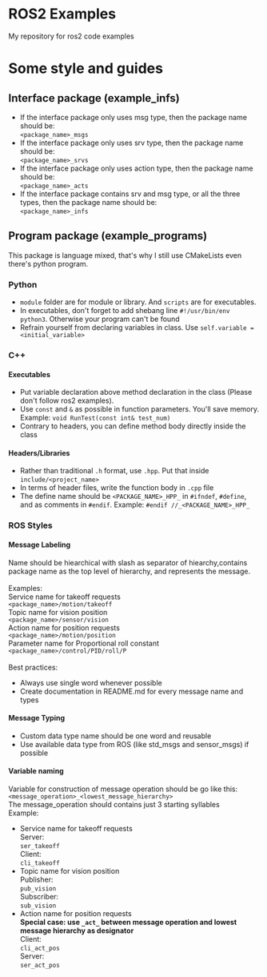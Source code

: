 # ROS2  Examples
My repository for ros2 code examples

# Some style and guides
## Interface package (example_infs)
- If the interface package only uses msg type, then the package name should be:\
`<package_name>_msgs`
- If the interface package only uses srv type, then the package name should be:\
`<package_name>_srvs`
- If the interface package only uses action type, then the package name should be:\
`<package_name>_acts`
- If the interface package contains srv and msg type, or all the three types, then the package name should be:\
`<package_name>_infs`

## Program package (example_programs)
This package is language mixed, that's why I still use CMakeLists even there's python program.
### Python
- `module` folder are for module or library. And `scripts` are for executables.
- In executables, don't forget to add shebang line `#!/usr/bin/env python3`. Otherwise your program can't be found
- Refrain yourself from declaring variables in class. Use `self.variable = <initial_variable>`
### C++
#### Executables
- Put variable declaration above method declaration in the class (Please don't follow ros2 examples).
- Use `const` and `&` as possible in function parameters. You'll save memory. 
Example: `void RunTest(const int& test_num)`
- Contrary to headers, you can define method body directly inside the class
#### Headers/Libraries
- Rather than traditional `.h` format, use `.hpp`. Put that inside `include/<project_name>`
- In terms of header files, write the function body in `.cpp` file
- The define name should be `<PACKAGE_NAME>_HPP_` in `#ifndef`, `#define`, and as comments in `#endif`. Example: `#endif //_<PACKAGE_NAME>_HPP_`
### ROS Styles
#### Message Labeling
Name should be hiearchical with slash as separator of hiearchy,contains package name as the top level of hierarchy, and represents the message.\
\
Examples:\
Service name for takeoff requests\
`<package_name>/motion/takeoff`\
Topic name for vision position\
`<package_name>/sensor/vision`\
Action name for position requests\
`<package_name>/motion/position`\
Parameter name for Proportional roll constant\
`<package_name>/control/PID/roll/P`\
\
Best practices:
- Always use single word whenever possible
- Create documentation in README.md for every message name and types
#### Message Typing
- Custom data type name should be one word and reusable
- Use available data type from ROS (like std_msgs and sensor_msgs) if possible
#### Variable naming
Variable for construction of message operation should be go like this:\
`<message_operation>_<lowest_message_hierarchy>`\
The message_operation should contains just 3 starting syllables
\
Example:
- Service name for takeoff requests\
Server:\
`ser_takeoff`\
Client:\
`cli_takeoff`
- Topic name for vision position\
Publisher:\
`pub_vision`\
Subscriber:\
`sub_vision`
- Action name for position requests\
**Special case: use `_act_` between message operation and lowest message hierarchy as designator**\
Client:\
`cli_act_pos`\
Server:\
`ser_act_pos`
